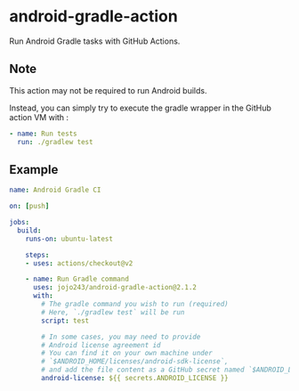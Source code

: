 # android-gradle-action

Run Android Gradle tasks with GitHub Actions.

## Note
This action may not be required to run Android builds.

Instead, you can simply try to execute the gradle wrapper in the GitHub action VM with :

```yaml
- name: Run tests
  run: ./gradlew test
```

## Example

```yaml
name: Android Gradle CI

on: [push]

jobs:
  build:
    runs-on: ubuntu-latest

    steps:
    - uses: actions/checkout@v2

    - name: Run Gradle command
      uses: jojo243/android-gradle-action@2.1.2
      with:
        # The gradle command you wish to run (required)
        # Here, `./gradlew test` will be run
        script: test

        # In some cases, you may need to provide
        # Android license agreement id
        # You can find it on your own machine under
        # `$ANDROID_HOME/licenses/android-sdk-license`,
        # and add the file content as a GitHub secret named `$ANDROID_LICENSE`.
        android-license: ${{ secrets.ANDROID_LICENSE }}
```
